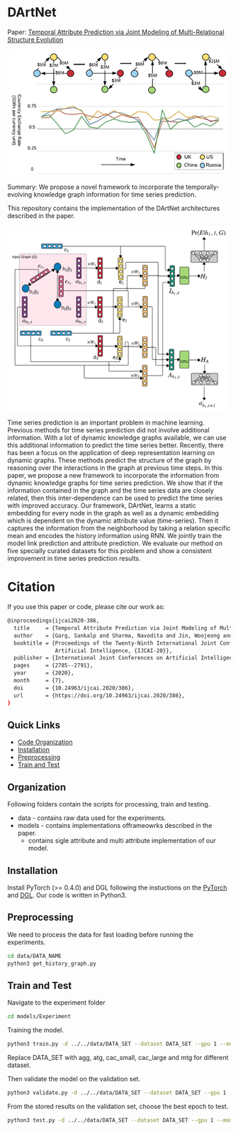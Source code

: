 # DArtNet

Paper: [Temporal Attribute Prediction via Joint Modeling of Multi-Relational Structure Evolution](https://arxiv.org/abs/2003.03919)

<p align="center"><img src="figures/dag3.png" width="500"/></p>

Summary: We propose a novel framework to incorporate the temporally-evolving knowledge graph information for time series prediction.

This repository contains the implementation of the DArtNet architectures described in the paper.

<p align="center"><img src="figures/network_final.png" width="500"/></p>

Time series prediction is an important problem in machine learning. Previous methods for time series prediction did not involve additional information. With a lot of dynamic knowledge graphs available, we can use this additional information to predict the time series better. Recently, there has been a focus on the application of deep representation learning on dynamic graphs. These methods predict the structure of the graph by reasoning over the interactions in the graph at previous time steps. In this paper, we propose a new framework to incorporate the information from dynamic knowledge graphs for time series prediction. We show that if the information contained in the graph and the time series data are closely related, then this inter-dependence can be used to predict the time series with improved accuracy. Our framework, DArtNet, learns a static embedding for every node in the graph as well as a dynamic embedding which is dependent on the dynamic attribute value (time-series). Then it captures the information from the neighborhood by taking a relation specific mean and encodes the history information using RNN. We jointly train the model link prediction and attribute prediction. We evaluate our method on five specially curated datasets for this problem and show a consistent improvement in time series prediction results.

# Citation

If you use this paper or code, please cite our work as:
```bash
@inproceedings{ijcai2020-386,
  title     = {Temporal Attribute Prediction via Joint Modeling of Multi-Relational Structure Evolution},
  author    = {Garg, Sankalp and Sharma, Navodita and Jin, Woojeong and Ren, Xiang},
  booktitle = {Proceedings of the Twenty-Ninth International Joint Conference on
               Artificial Intelligence, {IJCAI-20}},
  publisher = {International Joint Conferences on Artificial Intelligence Organization},             
  pages     = {2785--2791},
  year      = {2020},
  month     = {7},
  doi       = {10.24963/ijcai.2020/386},
  url       = {https://doi.org/10.24963/ijcai.2020/386},
}
```

## Quick Links
- [Code Organization](#Organization)
- [Installation](#Installation)
- [Preprocessing](#Preprocessing)
- [Train and Test](#Train-and-Test)

## Organization
Following folders contain the scripts for processing, train and testing.
- data - contains raw data used for the experiments.
- models - contains implementations offrameowrks described in the paper. 
    - contains sigle attribute and multi attribute implementation of our model.

## Installation
Install PyTorch (>= 0.4.0) and DGL following the instuctions on the [PyTorch](https://pytorch.org/) and [DGL](https://www.dgl.ai).
Our code is written in Python3.

## Preprocessing

We need to process the data for fast loading before running the experiments.

```bash
cd data/DATA_NAME
python3 get_history_graph.py
```

## Train and Test

Navigate to the experiment folder

```bash
cd models/Experiment
```

Training the model.
```bash
python3 train.py -d ../../data/DATA_SET --dataset DATA_SET --gpu 1 --model 1 --dropout 0.5 --n-hidden 200 --lr 1e-3 --max-epochs 2 --batch-size 500 --gamma 1 --retrain 0
```
Replace DATA_SET with agg, atg, cac_small, cac_large and mtg for different dataset.

Then validate the model on the validation set.
```bash
python3 validate.py -d ../../data/DATA_SET --dataset DATA_SET --gpu 1 --model 1 --dropout 0 --n-hidden 200 --batch-size 500 --gamma 1
```

From the stored results on the validation set, choose the best epoch to test.
```bash
python3 test.py -d ../../data/DATA_SET --dataset DATA_SET --gpu 1 --model 1 --dropout 0 --n-hidden 200 --batch-size 50 --gamma 1 --epoch EPOCH
```
